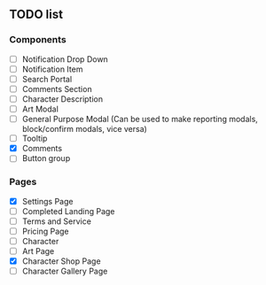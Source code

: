 ## TODO list

### Components

- [ ] Notification Drop Down
- [ ] Notification Item
- [ ] Search Portal
- [ ] Comments Section
- [ ] Character Description
- [ ] Art Modal
- [ ] General Purpose Modal (Can be used to make reporting modals, block/confirm modals, vice versa)
- [ ] Tooltip
- [x] Comments
- [ ] Button group

### Pages

- [x] Settings Page
- [ ] Completed Landing Page
- [ ] Terms and Service
- [ ] Pricing Page
- [ ] Character
- [ ] Art Page
- [x] Character Shop Page
- [ ] Character Gallery Page
